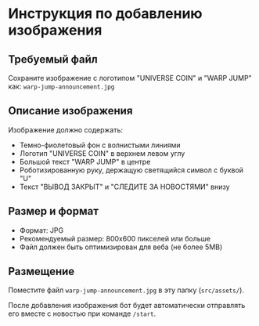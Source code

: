 # Инструкция по добавлению изображения

## Требуемый файл
Сохраните изображение с логотипом "UNIVERSE COIN" и "WARP JUMP" как:
`warp-jump-announcement.jpg`

## Описание изображения
Изображение должно содержать:
- Темно-фиолетовый фон с волнистыми линиями
- Логотип "UNIVERSE COIN" в верхнем левом углу
- Большой текст "WARP JUMP" в центре
- Роботизированную руку, держащую светящийся символ с буквой "U"
- Текст "ВЫВОД ЗАКРЫТ" и "СЛЕДИТЕ ЗА НОВОСТЯМИ" внизу

## Размер и формат
- Формат: JPG
- Рекомендуемый размер: 800x600 пикселей или больше
- Файл должен быть оптимизирован для веба (не более 5MB)

## Размещение
Поместите файл `warp-jump-announcement.jpg` в эту папку (`src/assets/`).

После добавления изображения бот будет автоматически отправлять его вместе с новостью при команде `/start`. 